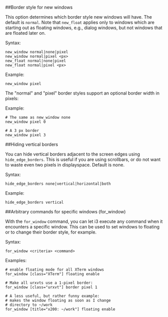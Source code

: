 ##Border style for new windows

This option determines which border style new windows will have. The default is `normal`.
Note that `new_float` applies only to windows which are starting out as floating windows, e.g.,
dialog windows, but not windows that are floated later on.

Syntax:

```
new_window normal|none|pixel
new_window normal|pixel <px>
new_float normal|none|pixel
new_float normal|pixel <px>
```

Example:

```
new_window pixel
```

The "normal" and "pixel" border styles support an optional border width in pixels:

Example:

```
# The same as new_window none
new_window pixel 0

# A 3 px border
new_window pixel 3
```

##Hiding vertical borders

You can hide vertical borders adjacent to the screen edges using `hide_edge_borders`. This is useful
if you are using scrollbars, or do not want to waste even two pixels in displayspace.
Default is none.

Syntax:

```
hide_edge_borders none|vertical|horizontal|both
```

Example:

```
hide_edge_borders vertical
```

##Arbitrary commands for specific windows (for_window)

With the `for_window` command, you can let i3 execute any command when it encounters a specific window.
This can be used to set windows to floating or to change their border style, for example.

Syntax:

```
for_window <criteria> <command>
```

Examples:

```
# enable floating mode for all XTerm windows
for_window [class="XTerm"] floating enable

# Make all urxvts use a 1-pixel border:
for_window [class="urxvt"] border pixel 1

# A less useful, but rather funny example:
# makes the window floating as soon as I change
# directory to ~/work
for_window [title="x200: ~/work"] floating enable
```
